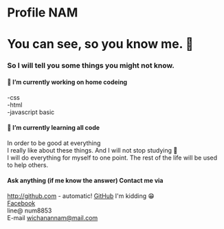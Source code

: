 # Profile NAM
# You can see, so you know me. 👋 <br>
### So I will tell you some things you might not know. <br>
#### 🔭 I’m currently working on home codeing <br>
  -css <br>
  -html <br>
  -javascript basic <br>
#### 🌱 I’m currently learning all code <br>
In order to be good at everything <br>
I really like about these things. And I will not stop studying :running: <br>
I will do everything for myself to one point. The rest of the life will be used to help others. <br>
#### Ask anything (if me know the answer) Contact me via <br>
http://github.com - automatic!
[GitHub](http://github.com) I'm kidding :grin: <br>
[Facebook](https://web.facebook.com/profile.php?id=100005146331016) <br> 
line@ num8853<br>
E-mail wichanannam@mail.com <br>

<!--
**ThechoiceMaster/ThechoiceMaster** is a ✨ _special_ ✨ repository because its `README.md` (this file) appears on your GitHub profile.

Here are some ideas to get you started:

- 🔭 I’m currently working on ...
- 🌱 I’m currently learning ...
- 👯 I’m looking to collaborate on ...
- 🤔 I’m looking for help with ...
- 💬 Ask me about ...
- 📫 How to reach me: ...
- 😄 Pronouns: ...
- ⚡ Fun fact: ...
-->
